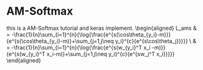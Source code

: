# AM-Softmax
this is a AM-Softmax tutorial and keras implement.
\begin{aligned}
L_ams & = -\frac{1}{n}\sum_{i=1}^{n}{\log{\frac{e^{s(\cos\theta_{y_i}-m)}}{e^{s(\cos\theta_{y_i}-m)}+\sum_{j=1,j\neq y_i}^{c}{e^{s\cos\theta_j}}}}} \\
& = -\frac{1}{n}\sum_{i=1}^{n}{\log{\frac{e^{s(w_{y_i}^T x_i -m)}}{e^{s(w_{y_i}^T x_i-m)}+\sum_{j=1,j\neq y_i}^{c}{e^{sw_j^T x_i}}}}}
\end{aligned}
